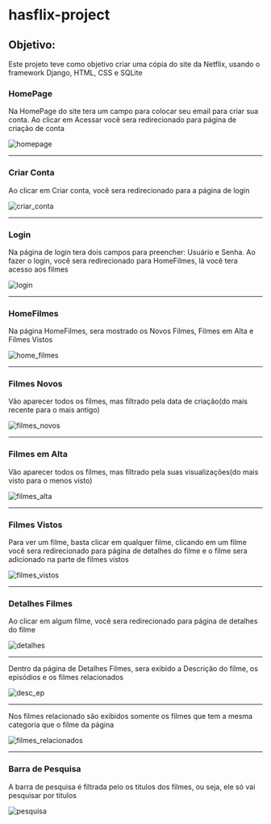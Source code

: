 # hasflix-project




<h2>Objetivo: </h2>
<p>Este projeto teve como objetivo criar uma cópia do site da Netflix, usando o framework Django, HTML, CSS e SQLite</p>


<h3>HomePage</h3>
<p>Na HomePage do site tera um campo para colocar seu email para criar sua conta. Ao clicar em Acessar você sera redirecionado para página de criação de conta</p>


![homepage](https://user-images.githubusercontent.com/99151447/216793714-90cea5fd-b43d-4d33-9aab-0ec83c7e0651.PNG)


<hr>

<h3>Criar Conta</h3>
<p>Ao clicar em Criar conta, você sera redirecionado para a página de login</p>

![criar_conta](https://user-images.githubusercontent.com/99151447/216793851-81f5a0b7-94ed-45d9-8c26-b5b85323e1b8.PNG)
<hr>


<h3>Login</h3>
<p>Na página de login tera dois campos para preencher: Usuário e Senha. Ao fazer o login, você sera redirecionado para HomeFilmes, lá você tera acesso aos filmes</p>

![login](https://user-images.githubusercontent.com/99151447/216794128-28abceb1-d80a-4d02-a2ce-2bc19866e8a8.PNG)
<hr>


<h3>HomeFilmes</h3>


<p>Na página HomeFilmes, sera mostrado os Novos Filmes, Filmes em Alta e Filmes Vistos</p>


![home_filmes](https://user-images.githubusercontent.com/99151447/216794263-71f35732-7c94-4377-a90c-93f87d8bf2c7.PNG)
<hr>


<h3>Filmes Novos</h3>
<p>Vão aparecer todos os filmes, mas filtrado pela data de criação(do mais recente para o mais antigo)</p>
  
![filmes_novos](https://user-images.githubusercontent.com/99151447/216794757-bb182327-97bc-4bb8-ae09-1f5df63315ef.PNG)
<hr>
  
  
 
<h3>Filmes em Alta</h3>
<p>Vão aparecer todos os filmes, mas filtrado pela suas visualizações(do mais visto para o menos visto)</p>

![filmes_alta](https://user-images.githubusercontent.com/99151447/216794887-ae2d6c10-7334-45f2-9b77-f015d8e0fdf9.PNG)
<hr>


<h3>Filmes Vistos</h3>
<p>Para ver um filme, basta clicar em qualquer filme, clicando em um filme você sera redirecionado para página de detalhes do filme e o filme sera adicionado na parte de filmes vistos</p>
 
  
 ![filmes_vistos](https://user-images.githubusercontent.com/99151447/216795490-94d878ef-7538-4979-a51b-132f390c3f0d.PNG)
<hr>



<h3>Detalhes Filmes</h3>
<p>Ao clicar em algum filme, você sera redirecionado para página de detalhes do filme</p>

![detalhes](https://user-images.githubusercontent.com/99151447/216795744-cdd65ad9-084d-482a-a22a-18e484a62d0e.PNG)
<hr>


<p>Dentro da página de Detalhes Filmes, sera exibido a Descrição do filme, os episódios e os filmes relacionados</p>



![desc_ep](https://user-images.githubusercontent.com/99151447/216795909-50d29c52-c226-48d2-963e-874e3629e8a0.PNG)
<hr>

<p>Nos filmes relacionado são exibidos somente os filmes que tem a mesma categoria que o filme da página</p>


![filmes_relacionados](https://user-images.githubusercontent.com/99151447/216796378-567eb04c-70bf-47f6-8095-3da23a3278cc.PNG)
<hr>


<h3>Barra de Pesquisa</h3>
<p>A barra de pesquisa é filtrada pelo os titulos dos filmes, ou seja, ele só vai pesquisar por titulos</p>


![pesquisa](https://user-images.githubusercontent.com/99151447/216796964-f17e70d2-afc6-4b79-a7f9-ba2856bcf7e9.PNG)
